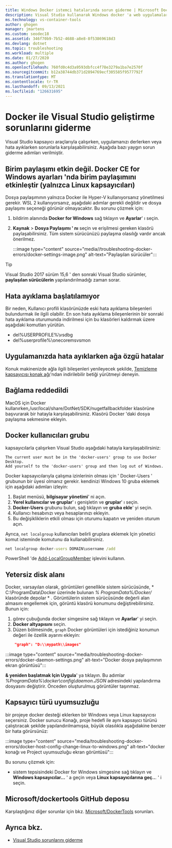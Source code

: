 ```yaml
---
title: Windows Docker istemci hatalarında sorun giderme | Microsoft Docs
description: Visual Studio kullanarak Windows docker 'a web uygulamaları oluşturmak ve dağıtmak için Visual Studio kullanırken karşılaştığınız sorunları giderin.
ms.technology: vs-container-tools
author: ghogen
manager: jmartens
ms.custom: seodec18
ms.assetid: 346f70b9-7b52-4688-a8e8-8f53869618d3
ms.devlang: dotnet
ms.topic: troubleshooting
ms.workload: multiple
ms.date: 01/27/2020
ms.author: ghogen
ms.openlocfilehash: 760fd0c4d3a9593dbfcc4f78e3279a1ba7e2570f
ms.sourcegitcommit: b12a38744db371d2894769ecf305585f9577792f
ms.translationtype: MT
ms.contentlocale: tr-TR
ms.lasthandoff: 09/13/2021
ms.locfileid: "126631695"
---
```

# <a name="troubleshoot-visual-studio-development-with-docker"></a>Docker ile Visual Studio geliştirme sorunlarını giderme

Visual Studio kapsayıcı araçlarıyla çalışırken, uygulamanızı derlerken veya hata ayıklarken sorunlarla karşılaşabilirsiniz. Aşağıda bazı yaygın sorun giderme adımları verilmiştir.

## <a name="volume-sharing-is-not-enabled-enable-volume-sharing-in-the-docker-ce-for-windows-settings--linux-containers-only"></a>Birim paylaşımı etkin değil. Docker CE for Windows ayarları 'nda birim paylaşımını etkinleştir (yalnızca Linux kapsayıcıları)

Dosya paylaşımının yalnızca Docker ile Hyper-V kullanıyorsanız yönetilmesi gerekir. WSL 2 kullanıyorsanız, aşağıdaki adımlar gerekli değildir ve dosya paylaşımı seçeneği görünür olmayacaktır. Bu sorunu çözmek için:

1. bildirim alanında **Docker for Windows** sağ tıklayın ve **Ayarlar**' ı seçin.
1. **Kaynak**  >  **Dosya Paylaşımı ' nı** seçin ve erişilmesi gereken klasörü paylaşabilirsiniz. Tüm sistem sürücünüzü paylaşma olasılığı vardır ancak önerilmez.

    :::image type="content" source="media//troubleshooting-docker-errors/docker-settings-image.png" alt-text="Paylaşılan sürücüler":::

> [!TIP]
> Visual Studio 2017 sürüm 15,6 ' den sonraki Visual Studio sürümler, **paylaşılan sürücülerin** yapılandırılmadığı zaman sorar.

## <a name="unable-to-start-debugging"></a>Hata ayıklama başlatılamıyor

Bir neden, Kullanıcı profili klasörünüzde eski hata ayıklama bileşenleri bulundurmak ile ilgili olabilir. En son hata ayıklama bileşenlerinin bir sonraki hata ayıklama oturumunda indirilmesi için bu klasörleri kaldırmak üzere aşağıdaki komutları yürütün.

- del%USERPROFILE%\vsdbg
- del%userprofile%\onecoremsvsmon

## <a name="errors-specific-to-networking-when-debugging-your-application"></a>Uygulamanızda hata ayıklarken ağa özgü hatalar

Konuk makinenizde ağla ilgili bileşenleri yenileyecek şekilde, [Temizleme kapsayıcısı konak ağı](https://github.com/MicrosoftDocs/Virtualization-Documentation/tree/master/windows-server-container-tools/CleanupContainerHostNetworking)'ndan indirilebilir betiği yürütmeyi deneyin.

## <a name="mounts-denied"></a>Bağlama reddedildi

MacOS için Docker kullanırken,/usr/local/share/DotNet/SDK/nugetfallbackfolder klasörüne başvurarak bir hatayla karşılaşabilirsiniz. Klasörü Docker 'daki dosya paylaşma sekmesine ekleyin.

## <a name="docker-users-group"></a>Docker kullanıcıları grubu

kapsayıcılarla çalışırken Visual Studio aşağıdaki hatayla karşılaşabilirsiniz:

```
The current user must be in the 'docker-users' group to use Docker Desktop. 
Add yourself to the 'docker-users' group and then log out of Windows.
```

Docker kapsayıcılarıyla çalışma izinlerinin olması için ' Docker-Users ' grubunun bir üyesi olmanız gerekir.  kendinizi Windows 10 gruba eklemek için aşağıdaki adımları izleyin:

1. Başlat menüsü, **bilgisayar yönetimi**' ni açın.
1. **Yerel kullanıcılar ve gruplar**' ı genişletin ve **gruplar**' ı seçin.
1. **Docker-Users** grubunu bulun, sağ tıklayın ve **gruba ekle**' yi seçin.
1. Kullanıcı hesabınızı veya hesaplarınızı ekleyin.
1. Bu değişikliklerin etkili olması için oturumu kapatın ve yeniden oturum açın.

Ayrıca, `net localgroup` kullanıcıları belirli gruplara eklemek Için yönetici komut isteminde komutunu da kullanabilirsiniz.

```cmd
net localgroup docker-users DOMAIN\username /add
```

PowerShell 'de [Add-LocalGroupMember](/powershell/module/microsoft.powershell.localaccounts/add-localgroupmember) işlevini kullanın.

## <a name="low-disk-space"></a>Yetersiz disk alanı

Docker, varsayılan olarak, görüntüleri genellikle sistem sürücüsünde, * C:\ProgramData\Docker üzerinde bulunan *% ProgramData%/Docker/* klasöründe depolar \* . Görüntülerin sistem sürücüsünde değerli alan almasını engellemek için, görüntü klasörü konumunu değiştirebilirsiniz. Bunun için:

 1. görev çubuğunda docker simgesine sağ tıklayın ve **Ayarlar**' yi seçin.
 1. **Docker altyapısını** seçin. 
 1. Düzen bölmesinde, `graph` Docker görüntüleri için istediğiniz konumun değeri ile özellik ayarını ekleyin:

```json
    "graph": "D:\\mypath\\images"
```

:::image type="content" source="media/troubleshooting-docker-errors/docker-daemon-settings.png" alt-text="Docker dosya paylaşımının ekran görüntüsü":::

**& yeniden başlatmak Için Uygula**' ya tıklayın. Bu adımlar *%ProgramData%\docker\config\daemon.JSON* adresindeki yapılandırma dosyasını değiştirir. Önceden oluşturulmuş görüntüler taşınmaz.

## <a name="container-type-mismatch"></a>Kapsayıcı türü uyumsuzluğu

bir projeye docker desteği eklerken bir Windows veya Linux kapsayıcısı seçersiniz. Docker sunucu Konağı, proje hedefi ile aynı kapsayıcı türünü çalıştıracak şekilde yapılandırılmamışsa, büyük olasılıkla aşağıdakine benzer bir hata görürsünüz:

:::image type="content" source="media/troubleshooting-docker-errors/docker-host-config-change-linux-to-windows.png" alt-text="docker konağı ve Project uyumsuzluğu ekran görüntüsü":::

Bu sorunu çözmek için:

- sistem tepsisindeki Docker for Windows simgesine sağ tıklayın ve **Windows kapsayıcılar...** ' a geçin veya **Linux kapsayıcılarına geç..**. ' i seçin.

## <a name="microsoftdockertools-github-repo"></a>Microsoft/dockertools GitHub deposu

Karşılaştığınız diğer sorunlar için bkz.  [Microsoft/DockerTools](https://github.com/microsoft/dockertools/issues) sorunları.

## <a name="see-also"></a>Ayrıca bkz.

- [Visual Studio sorunlarını giderme](/troubleshoot/visualstudio/welcome-visual-studio/)
